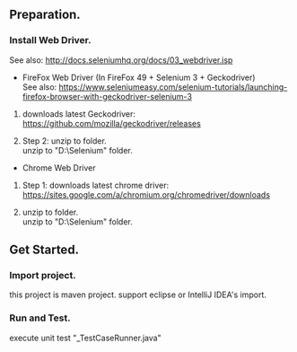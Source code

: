 ## Preparation.

### Install Web Driver.  
See also: http://docs.seleniumhq.org/docs/03_webdriver.jsp

- FireFox Web Driver (In FireFox 49 + Selenium 3 + Geckodriver)  
See also: https://www.seleniumeasy.com/selenium-tutorials/launching-firefox-browser-with-geckodriver-selenium-3  

1. downloads latest Geckodriver:  
   https://github.com/mozilla/geckodriver/releases  

2. Step 2: unzip to folder.  
   unzip to "D:\Selenium\" folder.

- Chrome Web Driver  

1. Step 1: downloads latest chrome driver:  
https://sites.google.com/a/chromium.org/chromedriver/downloads  

2. unzip to folder.  
unzip to "D:\Selenium\" folder.

## Get Started.

### Import project.  
this project is maven project. support eclipse or IntelliJ IDEA's import.

### Run and Test.  
execute unit test "_TestCaseRunner.java" 




